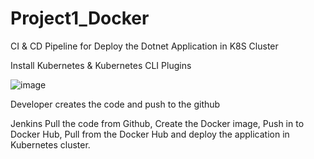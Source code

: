 # Project1_Docker
CI &amp; CD Pipeline for Deploy the Dotnet Application in K8S Cluster

Install Kubernetes & Kubernetes CLI Plugins

![image](https://github.com/Task0209/Project1_Docker/assets/112689510/13df6af0-236a-42ec-83ca-b16443160dee)

Developer creates the code and push to the github

Jenkins Pull the code from Github, Create the Docker image, Push in to Docker Hub, Pull from the Docker Hub and deploy the application in Kubernetes cluster.


